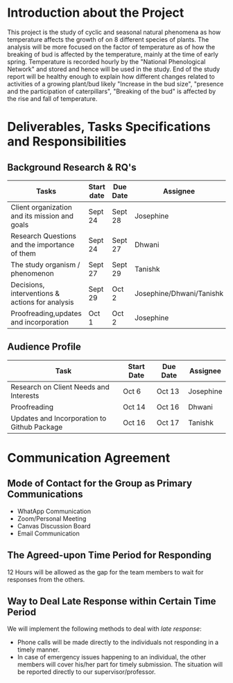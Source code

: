 # Introduction about the Project
  
  This project is the study of cyclic and seasonal natural phenomena as how temperature affects the growth of on 8 different species of plants. The analysis will be more focused on the factor of temperature as of how the breaking of bud is affected by the temperature, mainly at the time of early spring. Temperature is recorded hourly by the "National Phenological Network" and stored and hence will be used in the study. End of the study report will be healthy enough to explain how different changes related to activities of a  growing plant/bud likely "Increase in the bud size", "presence and the participation of caterpillars", "Breaking of the bud"  is affected by the rise and fall of temperature.



# Deliverables, Tasks Specifications and Responsibilities

## Background Research & RQ's

| Tasks                                           | Start date | Due Date | Assignee                 | Contributorship Statement  |
|-------------------------------------------------|------------|----------|--------------------------|----------------------------|
| Client organization and its mission and goals   | Sept 24    | Sept 28  | Josephine                |                            |
| Research Questions and the importance of them   | Sept 24    | Sept 27  | Dhwani                   |                            |
| The study organism / phenomenon                 | Sept 27    | Sept 29  | Tanishk                  |                            |
| Decisions, interventions & actions for analysis | Sept 29    | Oct 2    | Josephine/Dhwani/Tanishk |                            |
| Proofreading,updates and incorporation          | Oct 1      | Oct 2    | Josephine                |                            |


## Audience Profile
| Task                                        | Start Date | Due Date | Assignee  |   
|---------------------------------------------|------------|----------|-----------|
| Research on Client Needs and Interests      | Oct 6      | Oct 13   | Josephine |   
| Proofreading                                | Oct 14     | Oct 16   | Dhwani    |   
| Updates and Incorporation to Github Package | Oct 16     | Oct 17   | Tanishk   |   



# Communication Agreement
## Mode of Contact for the Group as Primary Communications
* WhatApp Communication
* Zoom/Personal Meeting 
* Canvas Discussion Board
* Email Communication

## The Agreed-upon Time Period for Responding
12 Hours will be allowed as the gap for the team members to wait for responses from the others.  

## Way to Deal Late Response within Certain Time Period
We will implement the following methods to deal with *late response*:
* Phone calls will be made directly to the individuals not responding in a timely manner. 
* In case of emergency issues happening to an individual, the other members will cover his/her part for timely submission. The situation will be reported directly to our supervisor/professor.
